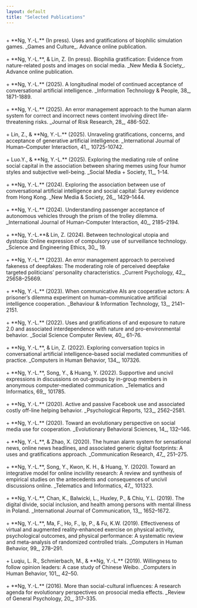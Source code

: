 ```yaml
---
layout: default
title: "Selected Publications"
---
```


<br /> 
+ **Ng, Y.-L.** (In press). Uses and gratifications of biophilic simulation games. _Games and Culture_. Advance online publication. <https://doi.org/10.1177/15554120241249518> 
<br />
<br /> 
+ **Ng, Y.-L.**, & Lin, Z. (In press). Biophilia gratification: Evidence from nature-related posts and images on social media. _New Media & Society_. Advance online publication. <https://doi.org/10.1177/14614448241303776><br /> 
<br /> 
+ **Ng, Y.-L.** (2025). A longitudinal model of continued acceptance of conversational artificial intelligence. _Information Technology & People, 38_, 1871-1889. <https://doi.org/10.1108/ITP-06-2023-0577><br />
<br /> 
+ **Ng, Y.-L.** (2025). An error management approach to the human alarm system for correct and incorrect news content involving direct life-threatening risks. _Journal of Risk Research, 28_, 486-502. <https://doi.org/10.1080/13669877.2025.2512079><br />
<br /> 
+ Lin, Z., & **Ng, Y.-L.** (2025). Unraveling gratifications, concerns, and acceptance of generative artificial intelligence. _International Journal of Human–Computer Interaction, 41_, 10725-10742. <https://doi.org/10.1080/10447318.2024.2436749><br />
<br /> 
+ Luo.Y., & **Ng, Y.-L.** (2025). Exploring the mediating role of online social capital in the association between sharing memes using four humor styles and subjective well-being. _Social Media + Society, 11_, 1–14. <https://doi.org/10.1177/20563051251348922><br /> 
<br />
+ **Ng, Y.-L.** (2024). Exploring the association between use of conversational artificial intelligence and social capital: Survey evidence from Hong Kong. _New Media & Society, 26_, 1429–1444. <https://doi.org/10.1177/14614448221074047> <br /> 
<br /> 
+ **Ng, Y.-L.** (2024). Understanding passenger acceptance of autonomous vehicles through the prism of the trolley dilemma. _International Journal of Human-Computer Interaction, 40_, 2185–2194. <https://doi.org/10.1080/10447318.2022.2163347> <br /> 
<br /> 
+ **Ng, Y.-L.**& Lin, Z. (2024). Between technological utopia and dystopia: Online expression of compulsory use of surveillance technology. _Science and Engineering Ethics, 30_, 19. <https://doi.org/10.1007/s11948-024-00483-3> <br /> 
<br /> 
+ **Ng, Y.-L.** (2023). An error management approach to perceived fakeness of deepfakes: The moderating role of perceived deepfake targeted politicians’ personality characteristics. _Current Psychology, 42_, 25658–25669. <https://doi.org/10.1007/s12144-022-03621-x> <br /> 
<br /> 
+ **Ng, Y.-L.** (2023). When communicative AIs are cooperative actors: A prisoner’s dilemma experiment on human–communicative artificial intelligence cooperation. _Behaviour & Information Technology, 13_, 2141–2151. <https://doi.org/10.1080/0144929X.2022.2111273> <br /> 
<br /> 
+ **Ng, Y.-L.** (2022). Uses and gratifications of and exposure to nature 2.0 and associated interdependence with nature and pro-environmental behavior. _Social Science Computer Review, 40_, 61–76. <https://doi.org/10.1177/0894439320901490> <br /> 
<br /> 
+ **Ng, Y.-L.**, & Lin, Z. (2022). Exploring conversation topics in conversational artificial intelligence–based social mediated communities of practice. _Computers in Human Behavior, 134_, 107326. <https://doi.org/10.1016/j.chb.2022.107326> <br /> 
<br /> 
+ **Ng, Y.-L.**, Song, Y., & Huang, Y. (2022). Supportive and uncivil expressions in discussions on out-groups by in-group members in anonymous computer-mediated communication. _Telematics and Informatics, 69_, 101785. <https://doi.org/10.1016/j.tele.2022.101785> <br /> 
<br /> 
+ **Ng, Y.-L.** (2020). Active and passive Facebook use and associated costly off-line helping behavior. _Psychological Reports, 123_, 2562–2581. <https://doi.org/10.1177/0033294119860262> <br /> 
<br /> 
+ **Ng, Y.-L.** (2020). Toward an evolutionary perspective on social media use for cooperation. _Evolutionary Behavioral Sciences, 14_, 132–146. <http://dx.doi.org/10.1037/ebs0000172> <br /> 
<br /> 
+ **Ng, Y.-L.**, & Zhao, X. (2020). The human alarm system for sensational news, online news headlines, and associated generic digital footprints: A uses and gratifications approach. _Communication Research, 47_, 251–275. <https://doi.org/10.1177/0093650218793739> <br /> 
<br /> 
+ **Ng, Y.-L.**, Song, Y., Kwon, K. H., & Huang, Y. (2020). Toward an integrative model for online incivility research: A review and synthesis of empirical studies on the antecedents and consequences of uncivil discussions online. _Telematics and Informatics, 47_, 101323. <https://doi.org/10.1016/j.tele.2019.101323> <br /> 
<br /> 
+ **Ng, Y.-L.**, Chan, K., Balwicki, L., Huxley, P., & Chiu, Y.L. (2019). The digital divide, social inclusion, and health among persons with mental illness in Poland. _International Journal of Communication, 13_, 1652–1672. <https://ijoc.org/index.php/ijoc/article/view/10584> <br /> 
<br /> 
+ **Ng, Y.-L.**, Ma, F., Ho, F., Ip, P., & Fu, K.W. (2019). Effectiveness of virtual and augmented reality-enhanced exercise on physical activity, psychological outcomes, and physical performance: A systematic review and meta-analysis of randomized controlled trials. _Computers in Human Behavior, 99_, 278–291. <https://doi.org/10.1016/j.chb.2019.05.026> <br /> 
<br /> 
+ Luqiu, L. R., Schmierbach, M., & **Ng, Y.-L.** (2019). Willingness to follow opinion leaders: A case study of Chinese Weibo. _Computers in Human Behavior, 101_, 42–50. <https://doi.org/10.1016/j.chb.2019.07.005> <br /> 
<br /> 
+ **Ng, Y.-L.** (2016). More than social-cultural influences: A research agenda for evolutionary perspectives on prosocial media effects. _Review of General Psychology, 20_, 317–335. <https://doi.org/10.1037/gpr0000084> <br /> 
<br /> 
